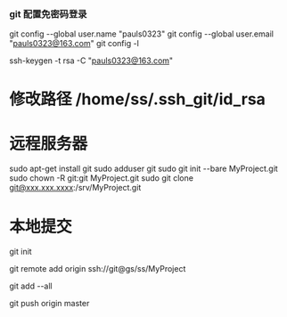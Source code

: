 ### git 配置免密码登录
git config --global user.name "pauls0323"
git config --global user.email "pauls0323@163.com"
git config -l

ssh-keygen -t rsa -C "pauls0323@163.com"
# 修改路径 /home/ss/.ssh_git/id_rsa

# 远程服务器
sudo apt-get install git
sudo adduser git
sudo git init --bare MyProject.git
sudo chown -R git:git MyProject.git
sudo git clone git@xxx.xxx.xxxx:/srv/MyProject.git

# 本地提交
git init 
<!-- git remote add origin https://github.com/pauls0323/opencv3.4.8_tutorial.git -->

git remote add origin ssh://git@gs/ss/MyProject  <!-- gs 来自hosts -->
<!-- git remote remove origin -->
git add --all

git push origin master